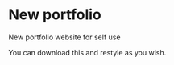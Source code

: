 # New portfolio

New portfolio website for self use

You can download this and restyle as you wish.
